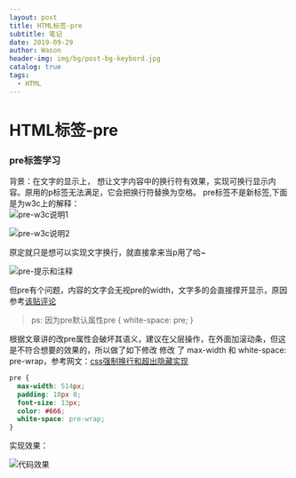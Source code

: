 ```yaml
---
layout: post
title: HTML标签-pre
subtitle: 笔记
date: 2019-09-29
author: Wason
header-img: img/bg/post-bg-keybord.jpg
catalog: true
tags:
  - HTML
---
```


# HTML标签-pre #
### pre标签学习
背景：在文字的显示上， 想让文字内容中的换行符有效果，实现可换行显示内容。原用的p标签无法满足，它会把换行符替换为空格。
pre标签不是新标签,下面是为w3c上的解释：  
![pre-w3c说明1](http://hao419.github.io/img/20190929/2019092901.png)

![pre-w3c说明2](http://hao419.github.io/img/20190929/2019092902.png)

原定就只是想可以实现文字换行，就直接拿来当p用了哈~

![pre-提示和注释](http://hao419.github.io/img/20190929/2019092903.png)

但pre有个问题，内容的文字会无视pre的width，文字多的会直接撑开显示，原因参考[该贴评论][1]
>ps: 因为pre默认属性pre { white-space: pre; }

根据文章讲的改pre属性会破坏其语义，建议在父层操作，在外面加滚动条，但这是不符合想要的效果的，所以做了如下修改
修改 了 max-width 和 white-space: pre-wrap，参考网文：[css强制换行和超出隐藏实现][2]
```css
pre {
  max-width: 514px;
  padding: 10px 0;
  font-size: 13px;
  color: #666;
  white-space: pre-wrap;
}
```
实现效果：

![代码效果](http://hao419.github.io/img/20190929/2019092904.png)


[1]: https://segmentfault.com/q/1010000000271095
[2]: https://www.cnblogs.com/nianshi/p/3613381.html

